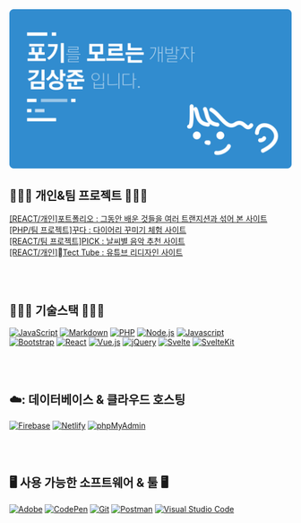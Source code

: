 <!-- ![header](https://capsule-render.vercel.app/api?type=waving&color=000&height=300&section=header&text=CODi&fontSize=90&animation=twinkling&fontColor=fff) -->

<img src="https://raw.githubusercontent.com/kimsangjunv1/codingclass/main/assets/img/github_image.png">

<h2>👨‍👧‍👦 개인&팀 프로젝트 👨‍👧‍👦</h2>
<p>
  <a href="https://portfolio-react-kimsangjun.netlify.app/">[REACT/개인]포트폴리오 : 그동안 배운 것들을 여러 트랜지션과 섞어 본 사이트</a>
  <br>
  <a href="http://vvv0032.dothome.co.kr/Diary/PHP/main/main.php">[PHP/팀 프로젝트]꾸다 : 다이어리 꾸미기 체험 사이트</a>
  <br>
  <a href="https://react-pick.netlify.app/">[REACT/팀 프로젝트]PICK : 날씨별 음악 추천 사이트</a>
  <br>
  <a href="https://react-techtube.netlify.app/">[REACT/개인]Tect Tube : 유튜브 리디자인 사이트</a>
</p>
<br>
<br>
<h2>👩🏻‍💻 기술스택 👩🏻‍💻</h2>
<p>
  <a href="https://kimsangjunv1.github.io/coding/javascript/index.html"><img alt="JavaScript" src="https://img.shields.io/badge/JavaScript-512BD4?style=flat&logo=JavaScript&logoColor=white"></a>
  <a href="#"><img alt="Markdown" src="https://img.shields.io/badge/Markdown-ffffff?logo=HTML5&logoColor=white"></a>
  <a href="#"><img alt="PHP" src="https://img.shields.io/badge/PHP-ffffff?logo=PHP&logoColor=white"></a>
  <a href="#"><img alt="Node.js" src="https://img.shields.io/badge/Node.js-ffffff?logo=Node.js&logoColor=white"></a>
  <a href="#"><img alt="Javascript" src="https://img.shields.io/badge/Javascript-ffffff?logo=Node.js&logoColor=white"></a>
  <br>
  <a href="#"><img alt="Bootstrap" src="https://img.shields.io/badge/Bootstrap-ffffff?logo=Bootstrap&logoColor=white"></a>
  <a href="#"><img alt="React" src="https://img.shields.io/badge/React-512BD4?logo=React&logoColor=white"></a>
  <a href="#"><img alt="Vue.js" src="https://img.shields.io/badge/Vue.js-ffffff?logo=Vue.js&logoColor=white"></a>
  <a href="#"><img alt="jQuery" src="https://img.shields.io/badge/jQuery-512BD4?logo=jQuery&logoColor=white"></a>
  <a href="#"><img alt="Svelte" src="https://img.shields.io/badge/Svelte-512BD4?logo=Svelte&logoColor=white"></a>
  <a href="#"><img alt="SvelteKit" src="https://img.shields.io/badge/SvelteKit-512BD4?logo=SvelteKit&logoColor=white"></a>
  <br>
</p>
<br>
<br>
<h2>☁️: 데이터베이스 & 클라우드 호스팅</h2>
<p>
  <a href="#"><img alt="Firebase" src="https://img.shields.io/badge/Firebase-ffffff?logo=Firebase&logoColor=512BD4"></a>
  <a href="#"><img alt="Netlify" src="https://img.shields.io/badge/Netlify-ffffff?logo=Netlify&logoColor=512BD4"></a>
  <a href="#"><img alt="phpMyAdmin" src="https://img.shields.io/badge/phpMyAdmin-512BD4?logo=phpMyAdmin&logoColor=white"></a>
</p>
<br>
<br>
<h2>🖥️ 사용 가능한 소프트웨어 & 툴 🖥️</h2>
<p>
  <a href="#"><img alt="Adobe" src="https://img.shields.io/badge/Adobe-ffffff?logo=Adobe&logoColor=512BD4"></a>
  <a href="#"><img alt="CodePen" src="https://img.shields.io/badge/CodePen-512BD4?logo=CodePen&logoColor=white"></a>
  <a href="#"><img alt="Git" src="https://img.shields.io/badge/Git-ffffff?logo=Git&logoColor=512BD4"></a>
  <a href="#"><img alt="Postman" src="https://img.shields.io/badge/Postman-512BD4?logo=Postman&logoColor=white"></a>
  <a href="#"><img alt="Visual Studio Code" src="https://img.shields.io/badge/Visual Studio Code-ffffff?logo=Visual Studio Code&logoColor=512BD4"></a>
</p>
